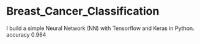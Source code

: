 # Breast_Cancer_Classification
I  build a simple Neural Network (NN) with Tensorflow and Keras in Python. accuracy 0.964
